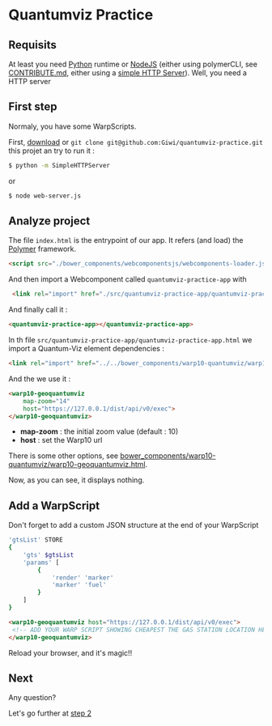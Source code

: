 # Quantumviz Practice

## Requisits

At least you need [Python](https://doc.ubuntu-fr.org/python) runtime or [NodeJS](https://nodejs.org/en/download/package-manager/) (either using polymerCLI, see [CONTRIBUTE.md](CONTRIBUTE.md), either using a [simple HTTP Server](https://raw.githubusercontent.com/Giwi/angular2-beer/master/scripts/web-server.js)). Well, you need a HTTP server
## First step

Normaly, you have some WarpScripts. 

First, [download](https://github.com/Giwi/quantumviz-practice/archive/master.zip) or `git clone git@github.com:Giwi/quantumviz-practice.git` this projet an try to run it :

```bash
$ python -m SimpleHTTPServer
```

or

```bash
$ node web-server.js
```

## Analyze project

The file `index.html` is the entrypoint of our app. It refers (and load) the [Polymer](https://www.polymer-project.org/) framework.

```html
<script src="./bower_components/webcomponentsjs/webcomponents-loader.js"></script>
```

And then import a Webcomponent called `quantumviz-practice-app` with

```html
 <link rel="import" href="./src/quantumviz-practice-app/quantumviz-practice-app.html">
```

And finally call it : 

```html
<quantumviz-practice-app></quantumviz-practice-app>
```

In th file `src/quantumviz-practice-app/quantumviz-practice-app.html` we import a Quantum-Viz element dependencies : 

```html
<link rel="import" href="../../bower_components/warp10-quantumviz/warp10-geoquantumviz.html">
```

And the we use it : 

```html
<warp10-geoquantumviz 
    map-zoom="14"
    host="https://127.0.0.1/dist/api/v0/exec">
</warp10-geoquantumviz>
```

+ **map-zoom** : the initial zoom value (default : 10)
+ **host** : set the Warp10 url

There is some other options, see [bower_components/warp10-quantumviz/warp10-geoquantumviz.html](bower_components/warp10-quantumviz/warp10-geoquantumviz.html).

Now, as you can see, it displays nothing.

## Add a WarpScript

Don't forget to add a custom JSON structure at the end of your WarpScript

```bash
'gtsList' STORE
{ 
    'gts' $gtsList 
    'params' [ 
        { 
            'render' 'marker' 
            'marker' 'fuel' 
        } 
    ]
}
```

```html
<warp10-geoquantumviz host="https://127.0.0.1/dist/api/v0/exec">
 <!-- ADD YOUR WARP SCRIPT SHOWING CHEAPEST THE GAS STATION LOCATION HERE -->
</warp10-geoquantumviz>
```

Reload your browser, and it's magic!!

## Next

Any question?

Let's go further at [step 2](./src/step02/README.md)